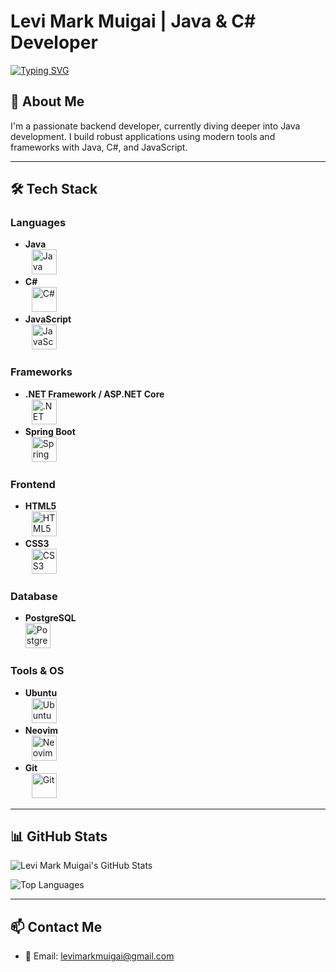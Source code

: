 # Levi Mark Muigai | Java & C# Developer

<a href="https://git.io/typing-svg">
  <img src="https://readme-typing-svg.demolab.com?font=Fira+Code&pause=1000&color=F89820&width=435&lines=FullstackRookie;Java%2FC%23+Developer" alt="Typing SVG" />
</a>

## 👋 About Me

I'm a passionate backend developer, currently diving deeper into Java development. I build robust applications using modern tools and frameworks with Java, C#, and JavaScript.

---

## 🛠 Tech Stack

### Languages
- **Java**  
  <img src="https://cdn.jsdelivr.net/gh/devicons/devicon/icons/java/java-original.svg" alt="Java" width="40" style="margin-left: 10px;" />
- **C#**  
  <img src="https://cdn.jsdelivr.net/gh/devicons/devicon/icons/csharp/csharp-original.svg" alt="C#" width="40" style="margin-left: 10px;" />
- **JavaScript**  
  <img src="https://cdn.jsdelivr.net/gh/devicons/devicon/icons/javascript/javascript-original.svg" alt="JavaScript" width="40" style="margin-left: 10px;" />

### Frameworks
- **.NET Framework / ASP.NET Core**  
  <img src="https://cdn.jsdelivr.net/gh/devicons/devicon/icons/dot-net/dot-net-original.svg" alt=".NET" width="40" style="margin-left: 10px;" />
- **Spring Boot**  
  <img src="https://cdn.jsdelivr.net/gh/devicons/devicon/icons/spring/spring-original.svg" alt="Spring Boot" width="40" style="margin-left: 10px;" />

### Frontend
- **HTML5**  
  <img src="https://cdn.jsdelivr.net/gh/devicons/devicon/icons/html5/html5-original.svg" alt="HTML5" width="40" style="margin-left: 10px;" />
- **CSS3**  
  <img src="https://cdn.jsdelivr.net/gh/devicons/devicon/icons/css3/css3-original.svg" alt="CSS3" width="40" style="margin-left: 10px;" />

### Database
- **PostgreSQL**  
  <img src="https://cdn.jsdelivr.net/gh/devicons/devicon/icons/postgresql/postgresql-original.svg" alt="PostgreSQL" width="40" />

### Tools & OS
- **Ubuntu**  
  <img src="https://cdn.jsdelivr.net/gh/devicons/devicon/icons/ubuntu/ubuntu-plain.svg" alt="Ubuntu" width="40" style="margin-left: 10px;" />
- **Neovim**  
  <img src="https://cdn.jsdelivr.net/gh/devicons/devicon/icons/neovim/neovim-original.svg" alt="Neovim" width="40" style="margin-left: 10px;" />
- **Git**  
  <img src="https://cdn.jsdelivr.net/gh/devicons/devicon/icons/git/git-original.svg" alt="Git" width="40" style="margin-left: 10px;" />

---

## 📊 GitHub Stats

<p align="left">
  <img src="https://github-readme-stats.vercel.app/api?username=levimarkmuigai&show_icons=true&title_color=F89820&icon_color=F89820&text_color=ffffff&bg_color=2E2E2E" alt="Levi Mark Muigai's GitHub Stats" />
</p>

<p align="left">
  <img src="https://github-readme-stats.vercel.app/api/top-langs?username=levimarkmuigai&show_icons=true&layout=compact&title_color=F89820&icon_color=F89820&text_color=ffffff&bg_color=2E2E2E" alt="Top Languages" />
</p>

---

## 📫 Contact Me

- 📧 Email: [levimarkmuigai@gmail.com](mailto:levimarkmuigai@gmail.com)
